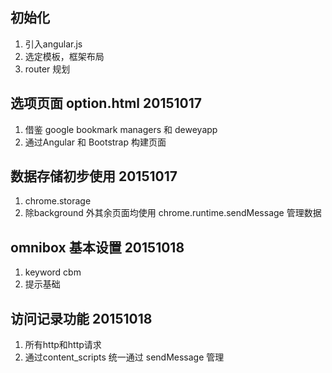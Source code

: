 ## 初始化
1. 引入angular.js
2. 选定模板，框架布局
3. router 规划


## 选项页面 option.html 20151017 
1. 借鉴 google bookmark managers 和 deweyapp
2. 通过Angular 和 Bootstrap 构建页面

## 数据存储初步使用 20151017
1. chrome.storage
2. 除background 外其余页面均使用 chrome.runtime.sendMessage 管理数据

## omnibox 基本设置 20151018
1. keyword cbm
2. 提示基础

## 访问记录功能 20151018
1. 所有http和http请求
2. 通过content_scripts 统一通过 sendMessage 管理



